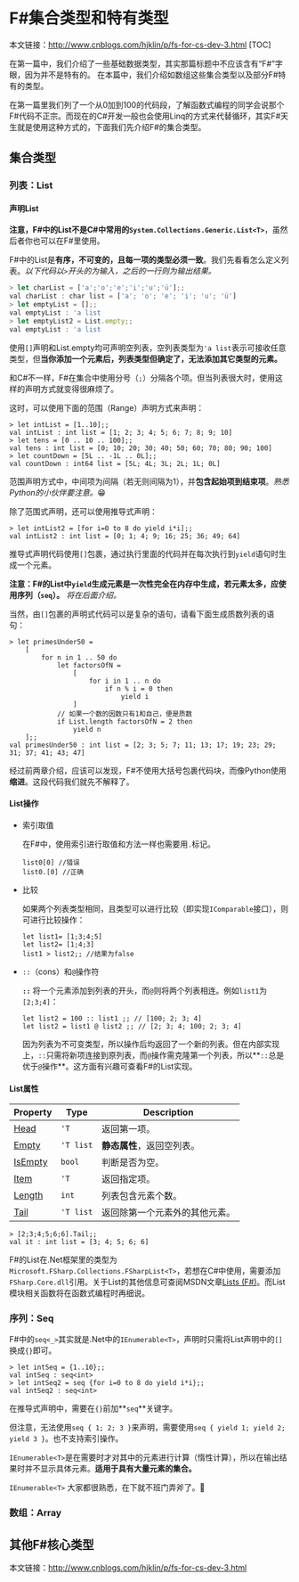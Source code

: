 # F#集合类型和特有类型
本文链接：<http://www.cnblogs.com/hjklin/p/fs-for-cs-dev-3.html>
[TOC]

在第一篇中，我们介绍了一些基础数据类型，其实那篇标题中不应该含有“F#”字眼，因为并不是特有的。
在本篇中，我们介绍如数组这些集合类型以及部分F#特有的类型。


在第一篇里我们列了一个从0加到100的代码段，了解函数式编程的同学会说那个F#代码不正宗。而现在的C#开发一般也会使用Linq的方式来代替循环，其实F#天生就是使用这种方式的，下面我们先介绍F#的集合类型。

## 集合类型

### 列表：List

#### 声明List

**注意，F#中的List不是C#中常用的`System.Collections.Generic.List<T>`**，虽然后者你也可以在F#里使用。

F#中的List是**有序，不可变的，且每一项的类型必须一致**。我们先看看怎么定义列表。*以下代码以`>`开头的为输入，之后的一行则为输出结果。*

```typescript
> let charList = ['a';'o';'e';'i';'u';'ü'];; 
val charList : char list = ['a'; 'o'; 'e'; 'i'; 'u'; 'ü']
> let emptyList = [];;
val emptyList : 'a list
> let emptyList2 = List.empty;;
val emptyList : 'a list
```

使用`[]`声明和List.empty均可声明空列表，空列表类型为`'a list`表示可接收任意类型，但**当你添加一个元素后，列表类型但确定了，无法添加其它类型的元素。**

和C#不一样，F#在集合中使用分号（`;`）分隔各个项。但当列表很大时，使用这样的声明方式就变得很麻烦了。

这时，可以使用下面的范围（Range）声明方式来声明：

```
> let intList = [1..10];;
val intList : int list = [1; 2; 3; 4; 5; 6; 7; 8; 9; 10]
> let tens = [0 .. 10 .. 100];;
val tens : int list = [0; 10; 20; 30; 40; 50; 60; 70; 80; 90; 100]
> let countDown = [5L .. -1L .. 0L];;
val countDown : int64 list = [5L; 4L; 3L; 2L; 1L; 0L]
```

范围声明方式中，中间项为间隔（若无则间隔为1），并**包含起始项到结束项**。*熟悉Python的小伙伴要注意。*😁

除了范围式声明，还可以使用推导式声明：

```
> let intList2 = [for i=0 to 8 do yield i*i];;
val intList2 : int list = [0; 1; 4; 9; 16; 25; 36; 49; 64]
```

推导式声明代码使用`[]`包裹，通过执行里面的代码并在每次执行到`yield`语句时生成一个元素。

**注意：F#的List中`yield`生成元素是一次性完全在内存中生成，若元素太多，应使用序列（`seq`）。** *将在后面介绍。*

当然，由`[]`包裹的声明式代码可以是复杂的语句，请看下面生成质数列表的语句：

```
> let primesUnder50 =
    [
        for n in 1 .. 50 do
            let factorsOfN =
                [
                    for i in 1 .. n do
                        if n % i = 0 then
                            yield i
                ]
            // 如果一个数的因数只有1和自己，便是质数
            if List.length factorsOfN = 2 then
                yield n
    ];;
val primesUnder50 : int list = [2; 3; 5; 7; 11; 13; 17; 19; 23; 29; 31; 37; 41; 43; 47]
```
经过前两章介绍，应该可以发现，F#不使用大括号包裹代码块，而像Python使用**缩进**。这段代码我们就先不解释了。

#### List操作

-   索引取值

    在F#中，使用索引进行取值和方法一样也需要用`.`标记。

    ```
    list0[0] //错误
    list0.[0] //正确
    ```

-   比较

    如果两个列表类型相同，且类型可以进行比较（即实现`IComparable`接口），则可进行比较操作：

    ```
    let list1= [1;3;4;5]
    let list2= [1;4;3]
    list1 > list2;; //结果为false
    ```

-   `::`（cons）和`@`操作符

    **``::``** 将一个元素添加到列表的开头，而`@`则将两个列表相连。例如`list1`为`[2;3;4]`：

    ```
    let list2 = 100 :: list1 ;; // [100; 2; 3; 4]
    let list2 = list1 @ list2 ;; // [2; 3; 4; 100; 2; 3; 4]
    ```

    因为列表为不可变类型，所以操作后均返回了一个新的列表。但在内部实现上，`::`只需将新项连接到原列表，而`@`操作需克隆第一个列表，所以**`::`总是优于`@`操作**。这方面有兴趣可查看F#的List实现。

#### List属性

| Property                                 | Type      | Description     |
| ---------------------------------------- | --------- | --------------- |
| [Head](https://msdn.microsoft.com/library/5f9414fd-6bdb-470a-8b72-40016db30740) | `'T`      | 返回第一项。          |
| [Empty](https://msdn.microsoft.com/library/44406ecb-1918-4d32-b32a-ca1f69840386) | `'T list` | **静态属性**，返回空列表。 |
| [IsEmpty](https://msdn.microsoft.com/library/3ba087b2-2fc2-406d-b10a-cff6a19322da) | `bool`    | 判断是否为空。         |
| [Item](https://msdn.microsoft.com/library/bdb2553a-0e54-4ff8-baed-ab1aac8f5dae) | `'T`      | 返回指定项。          |
| [Length](https://msdn.microsoft.com/library/25f715c8-9daa-4c4d-a6c7-26772f9dab4d) | `int`     | 列表包含元素个数。       |
| [Tail](https://msdn.microsoft.com/library/2a6f8eb9-dc32-41aa-8b62-2baffaface91) | `'T list` | 返回除第一个元素外的其他元素。 |

```
> [2;3;4;5;6;6].Tail;;
val it : int list = [3; 4; 5; 6; 6]
```

F#的List在.Net框架里的类型为`Microsoft.FSharp.Collections.FSharpList<T>`，若想在C#中使用，需要添加`FSharp.Core.dll`引用。关于List的其他信息可查阅MSDN文章[Lists (F#)](https://msdn.microsoft.com/en-us/visualfsharpdocs/conceptual/lists-%5Bfsharp%5D)。而List模块相关函数将在函数式编程时再细说。

### 序列：Seq

F#中的`seq<_>`其实就是.Net中的`IEnumerable<T>`，声明时只需将List声明中的`[]`换成`{}`即可。

```
> let intSeq = {1..10};;
val intSeq : seq<int>
> let intSeq2 = seq {for i=0 to 8 do yield i*i};;
val intSeq2 : seq<int>
```

在推导式声明中，需要在`{}`前加**`seq`**关键字。

但注意，无法使用`seq { 1; 2; 3 }`来声明，需要使用`seq { yield 1; yield 2; yield 3 }`。也不支持索引操作。

`IEnumerable<T>`是在需要时才对其中的元素进行计算（惰性计算），所以在输出结果时并不显示具体元素。**适用于具有大量元素的集合。**

`IEnumerable<T>` 大家都很熟悉，在下就不班门弄斧了。🙁

###  数组：Array



## 其他F#核心类型



本文链接：<http://www.cnblogs.com/hjklin/p/fs-for-cs-dev-3.html>

